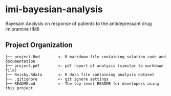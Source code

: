 # imi-bayesian-analysis
Bayesain Analysis on response of patients to the antidepressant drug imipramine (IMI)

Project Organization
------------

    ├── project.Rmd        <- R markdown file containing solution code and documentation
    ├── project.pdf        <- pdf report of analysis (similar to markdown file) 
    ├── Reisby.Rdata       <- R data file containing analysis dataset 
    ├── .gitignore         <- git ignore settings
    ├── README.md          <- The top-level README for developers using this project.
